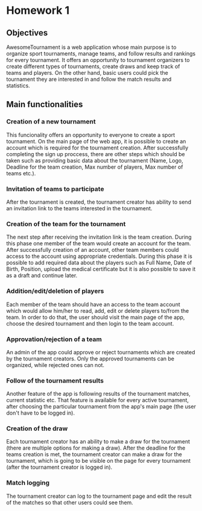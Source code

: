 # Homework 1

## Objectives

AwesomeTournament is a web application whose main purpose is to organize sport tournaments, manage teams, and follow results and rankings for every tournament. It offers an opportunity to tournament organizers to create different types of tournaments, create draws and keep track of teams and players. On the other hand, basic users could pick the tournament they are interested in and follow the match results and statistics.

## Main functionalities

### Creation of a new tournament

This funcionality offers an opportunity to everyone to create a sport tournament. On the main page of the web app, it is possible to create an account which is required for the tournament creation. After successfully completing the sign up proccess, there are other steps which should be taken such as providing basic data about the tournament (Name, Logo, Deadline for the team creation, Max number of players, Max number of teams etc.).

### Invitation of teams to participate

After the tournament is created, the tournament creator has ability to send an invitation link to the teams interested in the tournament.

### Creation of the team for the tournament

The next step after receiving the invitation link is the team creation. During this phase one member of the team would create an account for the team. After successfully creation of an account, other team members could access to the account using appropriate credentials. During this phase it is possible to add required data about the players such as Full Name, Date of Birth, Position, upload the medical certificate but it is also possible to save it as a draft and continue later.

### Addition/edit/deletion of players

Each member of the team should have an access to the team account which would allow him/her to read, add, edit or delete players to/from the team. In order to do that, the user should visit the main page of the app, choose the desired tournament and then login to the team account.

### Approvation/rejection of a team

An admin of the app could approve or reject tournaments which are created by the tournament creators. Only the approved tournaments can be organized, while rejected ones can not.

### Follow of the tournament results

Another feature of the app is following results of the tournament matches, current statistic etc. That feature is available for every active tournament, after choosing the particular tournament from the app's main page (the user don't have to be logged in).

### Creation of the draw

Each tournament creator has an ability to make a draw for the tournament (there are multiple options for making a draw). After the deadline for the teams creation is met, the tournament creator can make a draw for the tournament, which is going to be visible on the page for every tournament (after the tournament creator is logged in).

### Match logging

The tournament creator can log to the tournament page and edit the result of the matches so that other users could see them.
